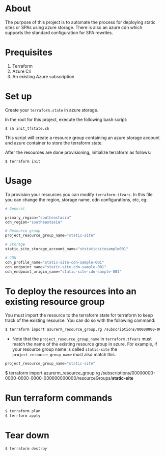 # About 
The purpose of this project is to automate the process for deploying static sites or SPAs using azure storage. There is also an azure cdn which supports the standard configuration for SPA rewrites. 

# Prequisites 
1. Terraform 
2. Azure Cli
3. An existing Azure subscription

# Set up 
Create your `terraform.state` in azure storage. 

In the root for this project, execute the following bash script: 

```
$ sh init_tfstate.sh
```
This script will create a resource group containing an azure storage account and azure container to store the terraform state. 

After the resources are done provisioning, initialize terraform as follows:
```
$ terraform init
```

# Usage
To provision your resources you can modify `terraform.tfvars`. In this file you can change the region, storage name, cdn configurations, etc, eg: 

```tf
# General

primary_region="southeastasia"
cdn_region="southeastasia"

# Resource group
project_resource_group_name="static-site"

# Storage
static_site_storage_account_name="ststaticsitesample001"

# CDN
cdn_profile_name="static-site-cdn-sample-001"
cdn_endpoint_name="static-site-cdn-sample-001"
cdn_endpoint_origin_name="static-site-cdn-sample-001"

```

# To deploy the resources into an existing resource group 

You must import the resource to the terraform state for terraform to keep track of the existing resource. You can do so with the following command: 

```bash
$ terraform import azurerm_resource_group.rg /subscriptions/00000000-0000-0000-0000-000000000000/resourceGroups/example
```
* Note that the `project_resource_group_name` in `terraform.tfvars` must match the name of the existing resource group in azure. For example, if your resource group name is called `static-site` the `project_resource_group_name` must also match this. 

```tf
project_resource_group_name="static-site"
```

  $ terraform import azurerm_resource_group.rg /subscriptions/00000000-0000-0000-0000-000000000000/resourceGroups/**static-site**


# Run terraform commands

```bash
$ terraform plan
$ terrform apply
```


# Tear down 

```bash
$ terraform destroy
```

